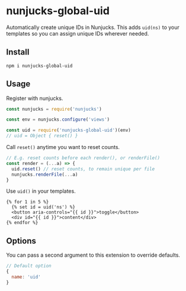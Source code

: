 # nunjucks-global-uid

Automatically create unique IDs in Nunjucks.
This adds `uid(ns)` to your templates so you can assign unique IDs wherever needed.

## Install

````
npm i nunjucks-global-uid
````

## Usage

Register with nunjucks.

``` js
const nunjucks = require('nunjucks')

const env = nunjucks.configure('views')

const uid = require('nunjucks-global-uid')(env)
// uid = Object { reset() }
```

Call `reset()` anytime you want to reset counts.

``` js
// E.g. reset counts before each render(), or renderFile()
const render = (...a) => {
  uid.reset() // reset counts, to remain unique per file
  nunjucks.renderFile(...a)
}
```

Use `uid()` in your templates.

``` njk
{% for 1 in 5 %}
  {% set id = uid('ns') %}
  <button aria-controls="{{ id }}">toggle</button>
  <div id="{{ id }}">content</div>
{% endfor %}
```

## Options

You can pass a second argument to this extension to override defaults.

``` js
// Default option
{
  name: 'uid'
}
```
